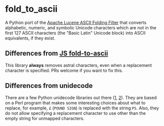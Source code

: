 # fold_to_ascii

A Python port of the [Apache Lucene ASCII Folding
Filter](https://lucene.apache.org/core/4_0_0/analyzers-common/org/apache/lucene/analysis/miscellaneous/ASCIIFoldingFilter.html)
that converts alphabetic, numeric, and symbolic Unicode characters which are not
in the first 127 ASCII characters (the "Basic Latin" Unicode block) into ASCII
equivalents, if they exist.

## Differences from [JS fold-to-ascii](https://www.npmjs.com/package/fold-to-ascii)

This library **always** removes astral characters, even when a replacement
character is specified. PRs welcome if you want to fix this.

## Differences from unidecode

There are a few Python unidecode libraries out there
([1](https://pypi.python.org/pypi/text-unidecode),
[2](https://pypi.python.org/pypi/Unidecode/)). They are based on a Perl program
that makes some interesting choices about what to replace, for example, `£`
(`POUND SIGN`) is replaced with the string `PS`. Also, they do not allow
specifying a replacement character to use other than the empty string for
unmapped characters.
